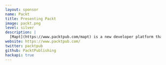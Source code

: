 ```yaml
---
layout: sponsor
name: Packt
title: Presenting Packt
image: packt.png
level: silver
description: |
  [Mapt](https://www.packtpub.com/mapt) is a new developer platform that measures your skills in key areas and provides a clear path to learn essential real-world skills. With Mapt, developers have unlimited access to Packt’s industry-leading 3500+ course library. Fifty new text and video courses released every month, created by thousands of top developers from around the world. realtime infrastructure.
website: https://www.packtpub.com/
twitter: packtpub
github: PacktPublishing
hackapi: true
---
```

